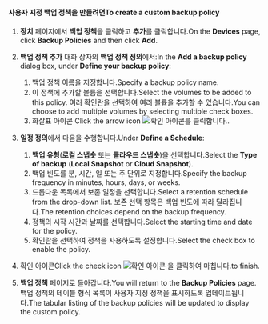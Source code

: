 <!--author=SharS last changed: 11/04/15-->


#### <a name="to-create-a-custom-backup-policy"></a><span data-ttu-id="24e7e-101">사용자 지정 백업 정책을 만들려면</span><span class="sxs-lookup"><span data-stu-id="24e7e-101">To create a custom backup policy</span></span>
1. <span data-ttu-id="24e7e-102">**장치** 페이지에서 **백업 정책**을 클릭하고 **추가**를 클릭합니다.</span><span class="sxs-lookup"><span data-stu-id="24e7e-102">On the **Devices** page, click **Backup Policies** and then click **Add**.</span></span>
2. <span data-ttu-id="24e7e-103">**백업 정책 추가** 대화 상자의 **백업 정책 정의**에서:</span><span class="sxs-lookup"><span data-stu-id="24e7e-103">In the **Add a backup policy** dialog box, under **Define your backup policy**:</span></span>
   
   1. <span data-ttu-id="24e7e-104">백업 정책 이름을 지정합니다.</span><span class="sxs-lookup"><span data-stu-id="24e7e-104">Specify a backup policy name.</span></span>
   2. <span data-ttu-id="24e7e-105">이 정책에 추가할 볼륨을 선택합니다.</span><span class="sxs-lookup"><span data-stu-id="24e7e-105">Select the volumes to be added to this policy.</span></span> <span data-ttu-id="24e7e-106">여러 확인란을 선택하여 여러 볼륨을 추가할 수 있습니다.</span><span class="sxs-lookup"><span data-stu-id="24e7e-106">You can choose to add multiple volumes by selecting multiple check boxes.</span></span>
   3. <span data-ttu-id="24e7e-107">화살표 아이콘 </span><span class="sxs-lookup"><span data-stu-id="24e7e-107">Click the arrow icon</span></span> ![확인 아이콘](./media/storsimple-create-custom-backup-policy-u2/HCS_ArrowIcon-include.png)<span data-ttu-id="24e7e-109">를 클릭합니다.</span><span class="sxs-lookup"><span data-stu-id="24e7e-109">.</span></span>
3. <span data-ttu-id="24e7e-110">**일정 정의**에서 다음을 수행합니다.</span><span class="sxs-lookup"><span data-stu-id="24e7e-110">Under **Define a Schedule**:</span></span>
   
   1. <span data-ttu-id="24e7e-111">**백업 유형**(**로컬 스냅숏** 또는 **클라우드 스냅숏**)을 선택합니다.</span><span class="sxs-lookup"><span data-stu-id="24e7e-111">Select the **Type of backup** (**Local Snapshot** or **Cloud Snapshot**).</span></span>
   2. <span data-ttu-id="24e7e-112">백업 빈도를 분, 시간, 일 또는 주 단위로 지정합니다.</span><span class="sxs-lookup"><span data-stu-id="24e7e-112">Specify the backup frequency in minutes, hours, days, or weeks.</span></span>
   3. <span data-ttu-id="24e7e-113">드롭다운 목록에서 보존 일정을 선택합니다.</span><span class="sxs-lookup"><span data-stu-id="24e7e-113">Select a retention schedule from the drop-down list.</span></span> <span data-ttu-id="24e7e-114">보존 선택 항목은 백업 빈도에 따라 달라집니다.</span><span class="sxs-lookup"><span data-stu-id="24e7e-114">The retention choices depend on the backup frequency.</span></span> 
   4. <span data-ttu-id="24e7e-115">정책의 시작 시간과 날짜를 선택합니다.</span><span class="sxs-lookup"><span data-stu-id="24e7e-115">Select the starting time and date for the policy.</span></span>
   5. <span data-ttu-id="24e7e-116">확인란을 선택하여 정책을 사용하도록 설정합니다.</span><span class="sxs-lookup"><span data-stu-id="24e7e-116">Select the check box to enable the policy.</span></span>
4. <span data-ttu-id="24e7e-117">확인 아이콘</span><span class="sxs-lookup"><span data-stu-id="24e7e-117">Click the check icon</span></span> ![확인 아이콘](./media/storsimple-add-backup-policy-u2/HCS_CheckIcon-include.png) <span data-ttu-id="24e7e-119">을 클릭하여 마칩니다.</span><span class="sxs-lookup"><span data-stu-id="24e7e-119">to finish.</span></span>
5. <span data-ttu-id="24e7e-120">**백업 정책** 페이지로 돌아갑니다.</span><span class="sxs-lookup"><span data-stu-id="24e7e-120">You will return to the **Backup Policies** page.</span></span> <span data-ttu-id="24e7e-121">백업 정책의 테이블 형식 목록이 사용자 지정 정책을 표시하도록 업데이트됩니다.</span><span class="sxs-lookup"><span data-stu-id="24e7e-121">The tabular listing of the backup policies will be updated to display the custom policy.</span></span>

